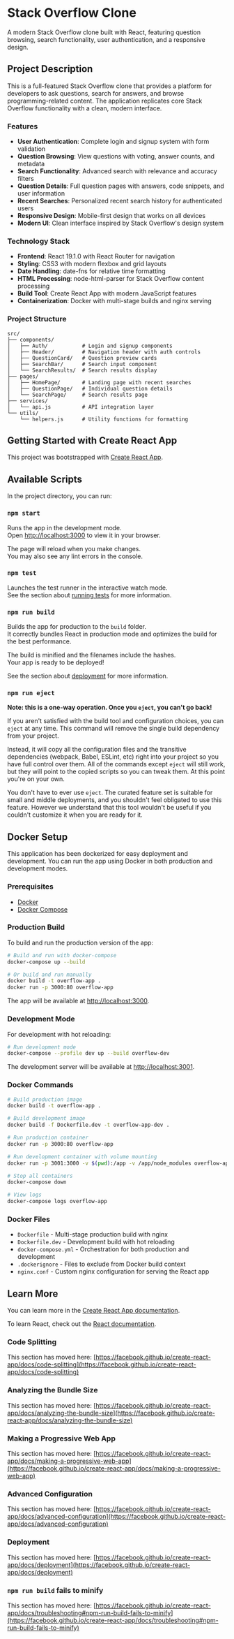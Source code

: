 # Stack Overflow Clone

A modern Stack Overflow clone built with React, featuring question browsing, search functionality, user authentication, and a responsive design.

## Project Description

This is a full-featured Stack Overflow clone that provides a platform for developers to ask questions, search for answers, and browse programming-related content. The application replicates core Stack Overflow functionality with a clean, modern interface.

### Features

- **User Authentication**: Complete login and signup system with form validation
- **Question Browsing**: View questions with voting, answer counts, and metadata
- **Search Functionality**: Advanced search with relevance and accuracy filters
- **Question Details**: Full question pages with answers, code snippets, and user information
- **Recent Searches**: Personalized recent search history for authenticated users
- **Responsive Design**: Mobile-first design that works on all devices
- **Modern UI**: Clean interface inspired by Stack Overflow's design system

### Technology Stack

- **Frontend**: React 19.1.0 with React Router for navigation
- **Styling**: CSS3 with modern flexbox and grid layouts
- **Date Handling**: date-fns for relative time formatting
- **HTML Processing**: node-html-parser for Stack Overflow content processing
- **Build Tool**: Create React App with modern JavaScript features
- **Containerization**: Docker with multi-stage builds and nginx serving

### Project Structure

```
src/
├── components/
│   ├── Auth/           # Login and signup components
│   ├── Header/         # Navigation header with auth controls
│   ├── QuestionCard/   # Question preview cards
│   ├── SearchBar/      # Search input component
│   └── SearchResults/  # Search results display
├── pages/
│   ├── HomePage/       # Landing page with recent searches
│   ├── QuestionPage/   # Individual question details
│   └── SearchPage/     # Search results page
├── services/
│   └── api.js          # API integration layer
└── utils/
    └── helpers.js      # Utility functions for formatting
```

## Getting Started with Create React App

This project was bootstrapped with [Create React App](https://github.com/facebook/create-react-app).

## Available Scripts

In the project directory, you can run:

### `npm start`

Runs the app in the development mode.\
Open [http://localhost:3000](http://localhost:3000) to view it in your browser.

The page will reload when you make changes.\
You may also see any lint errors in the console.

### `npm test`

Launches the test runner in the interactive watch mode.\
See the section about [running tests](https://facebook.github.io/create-react-app/docs/running-tests) for more information.

### `npm run build`

Builds the app for production to the `build` folder.\
It correctly bundles React in production mode and optimizes the build for the best performance.

The build is minified and the filenames include the hashes.\
Your app is ready to be deployed!

See the section about [deployment](https://facebook.github.io/create-react-app/docs/deployment) for more information.

### `npm run eject`

**Note: this is a one-way operation. Once you `eject`, you can't go back!**

If you aren't satisfied with the build tool and configuration choices, you can `eject` at any time. This command will remove the single build dependency from your project.

Instead, it will copy all the configuration files and the transitive dependencies (webpack, Babel, ESLint, etc) right into your project so you have full control over them. All of the commands except `eject` will still work, but they will point to the copied scripts so you can tweak them. At this point you're on your own.

You don't have to ever use `eject`. The curated feature set is suitable for small and middle deployments, and you shouldn't feel obligated to use this feature. However we understand that this tool wouldn't be useful if you couldn't customize it when you are ready for it.

## Docker Setup

This application has been dockerized for easy deployment and development. You can run the app using Docker in both production and development modes.

### Prerequisites

- [Docker](https://docs.docker.com/get-docker/)
- [Docker Compose](https://docs.docker.com/compose/install/)

### Production Build

To build and run the production version of the app:

```bash
# Build and run with docker-compose
docker-compose up --build

# Or build and run manually
docker build -t overflow-app .
docker run -p 3000:80 overflow-app
```

The app will be available at [http://localhost:3000](http://localhost:3000).

### Development Mode

For development with hot reloading:

```bash
# Run development mode
docker-compose --profile dev up --build overflow-dev
```

The development server will be available at [http://localhost:3001](http://localhost:3001).

### Docker Commands

```bash
# Build production image
docker build -t overflow-app .

# Build development image
docker build -f Dockerfile.dev -t overflow-app-dev .

# Run production container
docker run -p 3000:80 overflow-app

# Run development container with volume mounting
docker run -p 3001:3000 -v $(pwd):/app -v /app/node_modules overflow-app-dev

# Stop all containers
docker-compose down

# View logs
docker-compose logs overflow-app
```

### Docker Files

- `Dockerfile` - Multi-stage production build with nginx
- `Dockerfile.dev` - Development build with hot reloading
- `docker-compose.yml` - Orchestration for both production and development
- `.dockerignore` - Files to exclude from Docker build context
- `nginx.conf` - Custom nginx configuration for serving the React app

## Learn More

You can learn more in the [Create React App documentation](https://facebook.github.io/create-react-app/docs/getting-started).

To learn React, check out the [React documentation](https://reactjs.org/).

### Code Splitting

This section has moved here: [https://facebook.github.io/create-react-app/docs/code-splitting](https://facebook.github.io/create-react-app/docs/code-splitting)

### Analyzing the Bundle Size

This section has moved here: [https://facebook.github.io/create-react-app/docs/analyzing-the-bundle-size](https://facebook.github.io/create-react-app/docs/analyzing-the-bundle-size)

### Making a Progressive Web App

This section has moved here: [https://facebook.github.io/create-react-app/docs/making-a-progressive-web-app](https://facebook.github.io/create-react-app/docs/making-a-progressive-web-app)

### Advanced Configuration

This section has moved here: [https://facebook.github.io/create-react-app/docs/advanced-configuration](https://facebook.github.io/create-react-app/docs/advanced-configuration)

### Deployment

This section has moved here: [https://facebook.github.io/create-react-app/docs/deployment](https://facebook.github.io/create-react-app/docs/deployment)

### `npm run build` fails to minify

This section has moved here: [https://facebook.github.io/create-react-app/docs/troubleshooting#npm-run-build-fails-to-minify](https://facebook.github.io/create-react-app/docs/troubleshooting#npm-run-build-fails-to-minify)
